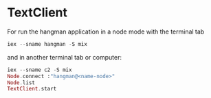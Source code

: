 # TextClient

For run the hangman application in a node mode with the terminal tab

```elixir
iex --sname hangman -S mix
```

and in another terminal tab or computer:

```elixir
iex --sname c2 -S mix
Node.connect :"hangman@<name-node>"
Node.list
TextClient.start
```
